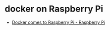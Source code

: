 # docker on Raspberry Pi

* [Docker comes to Raspberry Pi - Raspberry Pi](https://www.raspberrypi.org/blog/docker-comes-to-raspberry-pi/)
